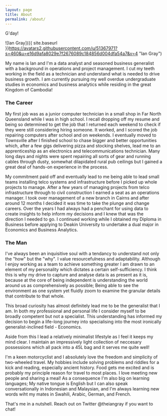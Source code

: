 ```yaml
---
layout: page
title: About
permalink: /about/
---
```


G'day!


![Ian Gray]({{ site.baseurl }}https://avatars2.githubusercontent.com/u/51367971?s=460&u=e16d9afa8029e7f2676089c184856d004dfa54a7&v=4 "Ian Gray")
 
My name is Ian and I'm a data analyst and seasoned business generalist with a background in operations and project management. I cut my teeth working in the field as a technician and understand what is needed to drive business growth. I am currently pursuing my well overdue undergraduate studies in economics and business analytics while residing in the great Kingdom of Cambodia!

### The Career ###
My first job was as a junior computer technician in a small shop in Far North Queensland while I was in high school. I recall dropping off my resume and being so determined to get the job that I returned each weekend to check if they were still considering hiring someone. It worked, and I scored the job repairing computers after school and on weekends. I eventually moved to Townsville after I finished school to chase bigger and better opportunities which, after a few gigs delivering pizza and stocking shelves, lead me to an apprenticeship as an electronics and telecommunications technician. Many long days and nights were spent repairing all sorts of gear and running cables through dusty, somewhat dilapidated rural pub ceilings but I gained a great deal of hands-on experience in the process. 

My commitment paid off and eventually lead to me being able to lead small teams installing telco systems and infrastructure before I picked up whole projects to manage. After a few years of managing projects from telco infrastructure through to civil construction I earned a seat as an operations manager. I took over management of a new branch in Cairns and after around 12 months I decided it was time to take the plunge and change careers. Over the years I had always had a penchant for using data to create insights to help inform my decisions and I knew that was the direction I needed to go. I continued working while I obtained my Diploma in Business before applying to Deakin University to undertake a dual major in Economics and Business Analytics.

### The Man ###
I've always been an inquisitive soul with a tendancy to understand not only the "how" but the "why". I value resourcefulness and adaptability. Although I enjoy working as a team to achieve something greater I am drawn to an element of my personality which dictates a certain self-sufficiency. I think this is why my drive to capture and analyse data is as present as it is, because at the core of being independent is understanding the world around us as comprehensively as possible; Being able to see the environment as one system yet fluidly zoom to examine the granular details that contribute to that whole. 

This broad curiosity has almost definitely lead me to be the generalist that I am. In both my professional and personal life I consider myself to be broadly competent but not a specialist. This understanding has informed my decision to begin a life-long journey into specialising into the most ironically generalist-inclined field - Economics. 

Aside from this I lead a relatively minimalist lifestyle as I feel it keeps my mind clear. I maintain an impressively light collection of neccesary possessions which all pack into a 45L bag and it serves me quite well!

I'm a keen motorcyclist and I absolutely love the freedom and simplicity of two-wheeled travel. My hobbies include solving problems and riddles for a kick and reading, especially ancient history. Food gets me excited and is probably my principle reason for travel to most places. I love meeting new people and sharing a meal! As a consequence I'm also big on learning languages; My native tongue is English but I can also speak conversationally in Indonesian and Malaysian, and I'm always learning new words wiht my mates in Swahili, Arabic, German, and French. 

That's me in a nutshell. Reach out on Twitter @theiangray if you want to chat!


